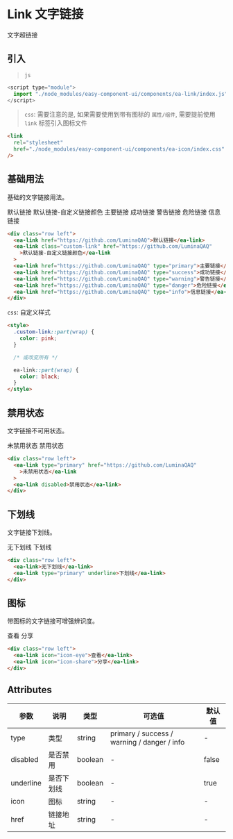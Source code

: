 <script setup>
import { onMounted, ref } from 'vue'

const btn = ref(null);

onMounted(() => {
  import('../components/ea-link/index.js')
  import('./index.scss')
})
</script>

<style>
  .custom-link::part(wrap) {
    color: pink;
  }
</style>

# Link 文字链接

文字超链接

## 引入

> `js`

```js
<script type="module">
  import "./node_modules/easy-component-ui/components/ea-link/index.js";
</script>
```

> `css`: 需要注意的是, 如果需要使用到带有图标的 `属性/组件`, 需要提前使用 `link` 标签引入图标文件

```html
<link
  rel="stylesheet"
  href="./node_modules/easy-component-ui/components/ea-icon/index.css"
/>
```

## 基础用法

基础的文字链接用法。

<div class="row left">
    <ea-link href="https://github.com/LuminaQAQ">默认链接</ea-link>
    <ea-link class="custom-link" href="https://github.com/LuminaQAQ">默认链接-自定义链接颜色</ea-link>
    <ea-link href="https://github.com/LuminaQAQ" type="primary">主要链接</ea-link>
    <ea-link href="https://github.com/LuminaQAQ" type="success">成功链接</ea-link>
    <ea-link href="https://github.com/LuminaQAQ" type="warning">警告链接</ea-link>
    <ea-link href="https://github.com/LuminaQAQ" type="danger">危险链接</ea-link>
    <ea-link href="https://github.com/LuminaQAQ" type="info">信息链接</ea-link>
</div>

```html
<div class="row left">
  <ea-link href="https://github.com/LuminaQAQ">默认链接</ea-link>
  <ea-link class="custom-link" href="https://github.com/LuminaQAQ"
    >默认链接-自定义链接颜色</ea-link
  >
  <ea-link href="https://github.com/LuminaQAQ" type="primary">主要链接</ea-link>
  <ea-link href="https://github.com/LuminaQAQ" type="success">成功链接</ea-link>
  <ea-link href="https://github.com/LuminaQAQ" type="warning">警告链接</ea-link>
  <ea-link href="https://github.com/LuminaQAQ" type="danger">危险链接</ea-link>
  <ea-link href="https://github.com/LuminaQAQ" type="info">信息链接</ea-link>
</div>
```

`css`: 自定义样式

```html
<style>
  .custom-link::part(wrap) {
    color: pink;
  }

  /* 或改变所有 */

  ea-link::part(wrap) {
    color: black;
  }
</style>
```

## 禁用状态

文字链接不可用状态。

<div class="row left">
    <ea-link type="primary" href="https://github.com/LuminaQAQ">未禁用状态</ea-link>
    <ea-link disabled>禁用状态</ea-link>
</div>

```html
<div class="row left">
  <ea-link type="primary" href="https://github.com/LuminaQAQ"
    >未禁用状态</ea-link
  >
  <ea-link disabled>禁用状态</ea-link>
</div>
```

## 下划线

文字链接下划线。

<div class="row left">
    <ea-link>无下划线</ea-link>
    <ea-link type="primary" underline>下划线</ea-link>
</div>

```html
<div class="row left">
  <ea-link>无下划线</ea-link>
  <ea-link type="primary" underline>下划线</ea-link>
</div>
```

## 图标

带图标的文字链接可增强辨识度。

<div class="row left">
    <ea-link icon="icon-eye">查看</ea-link>
    <ea-link icon="icon-share">分享</ea-link>
</div>

```html
<div class="row left">
  <ea-link icon="icon-eye">查看</ea-link>
  <ea-link icon="icon-share">分享</ea-link>
</div>
```

## Attributes

| 参数      | 说明       | 类型    | 可选值                                      | 默认值 |
| --------- | ---------- | ------- | ------------------------------------------- | ------ |
| type      | 类型       | string  | primary / success / warning / danger / info | -      |
| disabled  | 是否禁用   | boolean | -                                           | false  |
| underline | 是否下划线 | boolean | -                                           | true   |
| icon      | 图标       | string  | -                                           | -      |
| href      | 链接地址   | string  | -                                           | -      |

